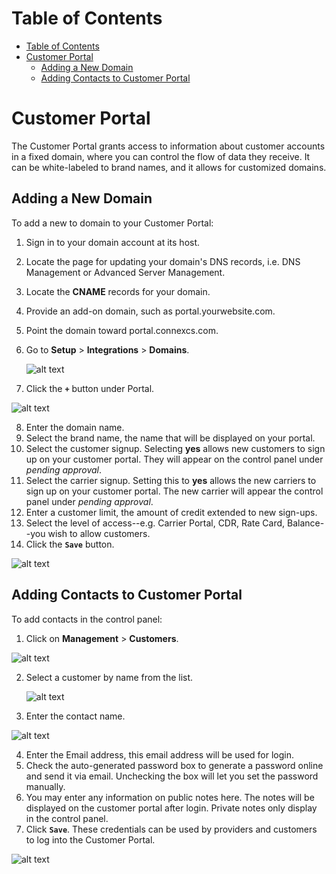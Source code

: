 # Table of Contents

- [Table of Contents](#table-of-contents)
- [Customer Portal](#customer-portal)
  - [Adding a New Domain](#adding-a-new-domain)
  - [Adding Contacts to Customer Portal](#adding-contacts-to-customer-portal)
    
# Customer Portal

The Customer Portal grants access to information about customer accounts in a fixed domain, where you can control the flow of data they receive. It can be white-labeled to brand names, and it allows for customized domains.

## Adding a New Domain 
To add a new to domain to your Customer Portal:
1. Sign in to your domain account at its host.
2. Locate the page for updating your domain's DNS records, i.e. DNS Management or Advanced Server Management.
3. Locate the **CNAME** records for your domain.
4. Provide an add-on domain, such as portal.yourwebsite.com.
5. Point the domain toward portal.connexcs.com.

6. Go to **Setup** > **Integrations** > **Domains**.

   ![alt text][domain]

7. Click the **`+`** button under Portal.

 ![alt text][domain1]

8. Enter the domain name.
9. Select the brand name, the name that will be displayed on your portal.
10. Select the customer signup. Selecting **yes** allows new customers to sign up on your customer portal. They will appear on the control panel under _pending approval_.
11. Select the carrier signup. Setting this to **yes** allows the new carriers to sign up on your customer portal. The new carrier will appear the control panel under _pending approval_.
12. Enter a customer limit, the amount of credit extended to new sign-ups.
13. Select the level of access--e.g. Carrier Portal, CDR, Rate Card, Balance--you wish to allow customers.
14. Click the **`Save`** button.

   ![alt text][add-new-domain]

## Adding Contacts to Customer Portal
To add contacts in the control panel:

1. Click on **Management** > **Customers**.

  ![alt text][customer]

2. Select a customer by name from the list.

   ![alt text][contacts]

3. Enter the contact name.

  ![alt text][contacts1]
  
4. Enter the Email address, this email address will be used for login.
5. Check the auto-generated password box to generate a password online and send it via email. Unchecking the box will let you set the password manually.
6. You may enter any information on public notes here. The notes will be displayed on the customer portal after login. Private notes only display in the control panel.
7. Click **`Save`**. These credentials can be used by providers and customers to log into the Customer Portal.

 ![alt text][contacts-2]




[domain]: https://raw.githubusercontent.com/digipigeon/connexcs-user-docs/master/new-images/168.png "Domain"
[domain1]: https://raw.githubusercontent.com/digipigeon/connexcs-user-docs/master/new-images/169.png "Domain1"
[add-new-domain]: https://raw.githubusercontent.com/digipigeon/connexcs-user-docs/master/new-images/170.png "Add-New-Domain"
[customer]: https://raw.githubusercontent.com/digipigeon/connexcs-user-docs/master/new-images/171.png "customer"
[contacts]: https://raw.githubusercontent.com/digipigeon/connexcs-user-docs/master/new-images/172.png "contacts"
[contacts1]: https://raw.githubusercontent.com/digipigeon/connexcs-user-docs/master/new-images/173.png "contacts1"
[contacts-2]: https://raw.githubusercontent.com/digipigeon/connexcs-user-docs/master/new-images/174.png "contacts-2"



